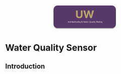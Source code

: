 <p align="center">
  <img src="assets/UWwqs.png" alt="Logo" width="200">
</p>

# Water Quality Sensor
## Introduction
## 